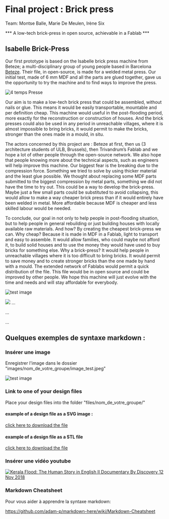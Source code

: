 # Final project : Brick press

Team: Montse Balle, Marie De Meulen, Irène Six

*** A low-tech brick-press in open source, achievable in a Fablab ***

## Isabelle Brick-Press
Our first prototype is based on the Isabelle brick press machine from Beteze; a multi-disciplinary group of young people based in Barcelona [Beteze](https://www.beteze.org). Their file, in open-source, is made for a welded metal press.  Our initial test, made of 6 mm MDF and all the parts are glued together, gave us the opportunity to try the machine and to find ways to improve the press. 

![4 temps Presse](images/Presse_a_briques/4tempspresse.jpeg)

Our aim is to make a low-tech brick press that could be assembled, without nails or glue. This means it would be easily transportable, mountable and per definition cheap.
This machine would useful in the post-flooding period, more exactly for the reconstruction or construction of houses. And the brick presses could also be used in any period in unreachable villages, where it is almost impossible to bring bricks, it would permit to make the bricks, stronger than the ones made in a mould, in situ.

The actors concerned by this project are : Beteze at first, then us (3 architecture students of ULB, Brussels), then Trivandrum’s Fablab and we hope a lot of other people through the open-source network. We also hope that people knowing more about the technical aspects, such as engineers will help improve this machine. Our biggest fear is the breaking due to the compression force. Something we tried to solve by using thicker material and the least glue possible. 
We thought about replacing some MDF parts submitted to the biggest compression by metal parts, something we did not have the time to try out. This could be a way to develop the brick-press. Maybe just a few small parts could be substituted to avoid collapsing, this would allow to make a way cheaper brick press than if it would entirely have been welded in metal.  More affordable because MDF is cheaper and less skilled labour would be needed.

To conclude, our goal in not only to help people in post-flooding situation, but to help people in general rebuilding or just building houses with locally available raw materials.
And how? By creating the cheapest brick-press we can. 
Why cheap? Because it is made in MDF in a Fablab, light to transport and easy to assemble. It would allow families, who could maybe not afford it, to build solid houses and to use the money they would have used to buy bricks for something else.
Why a brick-press? It would help people in unreachable villages where it is too difficult to bring bricks. It would permit to save money and to create stronger bricks than the one made by hand with a mould.
The extended network of Fablabs would permit a quick distribution of the file. This file would be in open source and could be improved by other people. We hope this machine will just evolve with the time and needs and will stay affordable for everybody. 

 
![test image](images/Presse_a_briques/image_test.jpeg)

![](images/Presse_a_briques/BriqueMaison.jpeg)
...

...

...


## Quelques exemples de syntaxe markdown :

### Insérer une image

Enregistrer l'image dans le dossier "images/nom_de_votre_groupe/image_test.jpeg"

![test image](images/nom_de_votre_groupe/image_test.jpeg)


### Link to one of your design files

Place your design files into the folder "files/nom_de_votre_groupe/"

#### example of a design file as a SVG image :

[click here to download the file](files/nom_de_votre_groupe/Auxetics_ULB_Generated.svg)

#### example of a design file as a STL file

[click here to download the file](files/nom_de_votre_groupe/20mm_cube.stl)

### Insérer une vidéo youtube

[![Kerala Flood: The Human Story in English II Documentary By Discovery 12 Nov 2018](https://img.youtube.com/vi/nXtx7SdM65M/0.jpg)](https://www.youtube.com/watch?v=nXtx7SdM65M)

### Markdown Cheatsheet

Pour vous aider à apprendre la syntaxe markdown:

https://github.com/adam-p/markdown-here/wiki/Markdown-Cheatsheet
